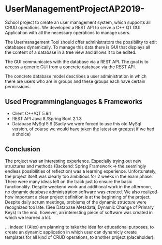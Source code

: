 # UserManagementProjectAP2019-
School project to create an user management system, which supports all CRUD operations. We developed a REST API to serve a C++ QT GUI Application with all the necessary operations to manage users.

The Usermanagement Tool should offer administrators the possibility to edit databases dynamically.
To manage this data there is GUI that displays all the content of a database in a tree view and allows it to be edited.

The GUI communicates with the database via a REST API.
The goal is to access a generic GUI from a concrete database via the REST API.

The concrete database model describes a user administration in which there are users who are in groups and these groups each have certain permissions.

## Used Programminglanguages & Frameworks

* Client C++/QT 5.9.1
* REST API Java 8 /Spring Boot 2.1.3
* Database MySql 5.6 (Sadly we were forced to use this old MySql version, of course we would have taken the latest an greatest if we had a choice)

## Conclusion

The project was an interesting experience. Especially trying out new structures and methods (Backend: Spring Framework => the seemingly endless possibilities
of reflection) was a learning experience.
Unfortunately, the project itself was clearly too ambitious for 2 weeks in the exam phase. There were many ideas left on the track just to ensure the basic functionality.
Despite weekend work and additional work in the afternoon, no dynamic database administration software was created.
We also realized how important a clear project definition is at the beginning of the project.
Despite daily scrum meetings, problems of the dynamic structure were recognized too late. (See Database Metadata, Dynamic Change of Primary Keys)
In the end, however, an interesting piece of software was created in which we learned a lot.

… indeed I (Alex) am planning to take the idea for educational purposes, to create an dynamic application in which user can dynamicly create templates for all kind of CRUD operations, to another project (placeholder).

